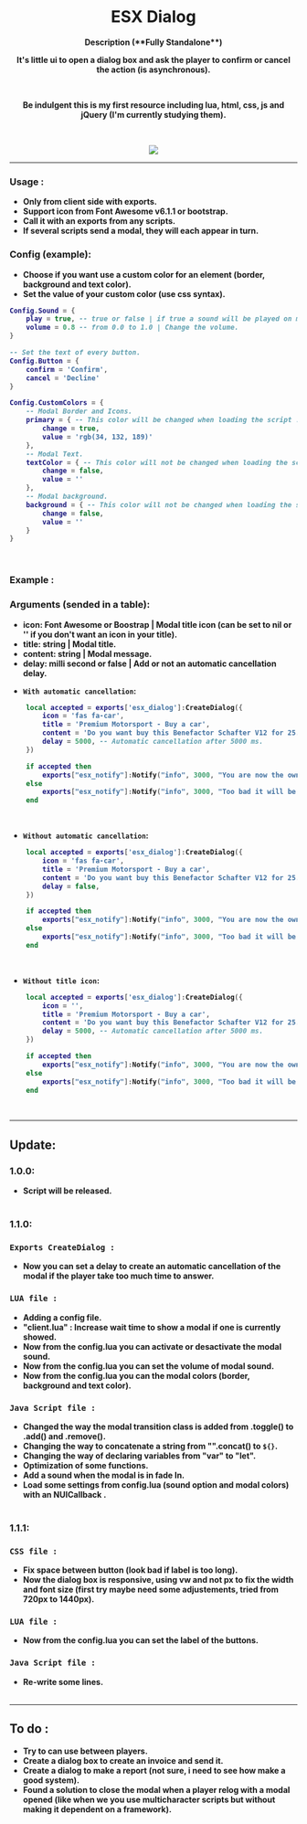 <h1 align='center'>ESX Dialog</a></h1><p align='center'><b>
<p align="center">Description  (**Fully Standalone**)</p>
<p align="center">It's little ui to open a dialog box and ask the player to confirm or cancel the action (is asynchronous).</p></br>
<p align="center">Be indulgent this is my first resource including lua, html, css, js and jQuery (I'm currently studying them).</p></br>
<p align="center"><img src="https://imgur.com/ZuChElL.png"></p>

---
### Usage :
- Only from client side with exports.</br>
- Support icon from Font Awesome v6.1.1 or bootstrap.</br>
- Call it with an exports from any scripts.</br>
- If several scripts send a modal, they will each appear in turn.</br>

### Config (example):
- Choose if you want use a custom color for an element (border, background and text color).
- Set the value of your custom color (use css syntax).

```lua
Config.Sound = {
    play = true, -- true or false | if true a sound will be played on modal fadIn.
    volume = 0.8 -- from 0.0 to 1.0 | Change the volume.
}

-- Set the text of every button.
Config.Button = {
    confirm = 'Confirm',
    cancel = 'Decline'
}

Config.CustomColors = {
    -- Modal Border and Icons.
    primary = { -- This color will be changed when loading the script ! 
        change = true,
        value = 'rgb(34, 132, 189)'
    },
    -- Modal Text.
    textColor = { -- This color will not be changed when loading the script !
        change = false,
        value = ''
    },
    -- Modal background.
    background = { -- This color will not be changed when loading the script !
        change = false,
        value = ''
    }
}
```
</br>

### Example :
### Arguments (sended in a table):
* **icon**: Font Awesome or Boostrap | Modal title icon (can be set to nil or '' if you don't want an icon in your title).
* **title**: string | Modal title.
* **content**: string | Modal message.
* **delay**: milli second or false | Add or not an automatic cancellation delay.

- `With automatic cancellation`:
```lua
    local accepted = exports['esx_dialog']:CreateDialog({
        icon = 'fas fa-car',
        title = 'Premium Motorsport - Buy a car',
        content = 'Do you want buy this Benefactor Schafter V12 for 25.0000$ ?',
        delay = 5000, -- Automatic cancellation after 5000 ms.
    })

    if accepted then
        exports["esx_notify"]:Notify("info", 3000, "You are now the owner of this Benefactor Schafter V12 !")
    else
        exports["esx_notify"]:Notify("info", 3000, "Too bad it will be for another time, have a nice day !")
    end
```
</br>

- `Without automatic cancellation`:
```lua
    local accepted = exports['esx_dialog']:CreateDialog({
        icon = 'fas fa-car',
        title = 'Premium Motorsport - Buy a car',
        content = 'Do you want buy this Benefactor Schafter V12 for 25.0000$ ?',
        delay = false,
    })

    if accepted then
        exports["esx_notify"]:Notify("info", 3000, "You are now the owner of this Benefactor Schafter V12 !")
    else
        exports["esx_notify"]:Notify("info", 3000, "Too bad it will be for another time, have a nice day !")
    end
```
</br>

- `Without title icon`:
```lua
    local accepted = exports['esx_dialog']:CreateDialog({
        icon = '',
        title = 'Premium Motorsport - Buy a car',
        content = 'Do you want buy this Benefactor Schafter V12 for 25.0000$ ?',
        delay = 5000, -- Automatic cancellation after 5000 ms.
    })

    if accepted then
        exports["esx_notify"]:Notify("info", 3000, "You are now the owner of this Benefactor Schafter V12 !")
    else
        exports["esx_notify"]:Notify("info", 3000, "Too bad it will be for another time, have a nice day !")
    end
```
</br>

---
## Update:

### 1.0.0:
- Script will be released.
</br></br>

### 1.1.0:

### `Exports CreateDialog :`
- Now you can set a delay to create an automatic cancellation of the modal if the player take too much time to answer.

### `LUA file :`
- Adding a config file.
- "client.lua" : Increase wait time to show a modal if one is currently showed.
- Now from the config.lua you can activate or desactivate the modal sound.
- Now from the config.lua you can set the volume of modal sound.
- Now from the config.lua you can the modal colors (border, background and text color).

### `Java Script file :`
- Changed the way the modal transition class is added from .toggle() to .add() and .remove().
- Changing the way to concatenate a string from "".concat() to `${}`.
- Changing the way of declaring variables from "var" to "let".
- Optimization of some functions.
- Add a sound when the modal is in fade In.
- Load some settings from config.lua (sound option and modal colors) with an NUICallback .
</br></br>

### 1.1.1:

### `CSS file :`
- Fix space between button (look bad if label is too long).
- Now the dialog box is responsive, using vw and not px to fix the width and font size (first try maybe need some adjustements, tried from 720px to 1440px).

### `LUA file :`
- Now from the config.lua you can set the label of  the buttons.

### `Java Script file :`
- Re-write some lines.
</br></br>

---
## To do :
- Try to can use between players.
- Create a dialog box to create an invoice and send it.
- Create a dialog to make a report (not sure, i need to see how make a good system).
- Found a solution to close the modal when a player relog with a modal opened (like when we you use multicharacter scripts but without making it dependent on a framework).
